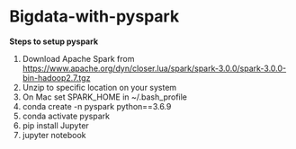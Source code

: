 # Bigdata-with-pyspark

**Steps to setup pyspark**
1. Download Apache Spark from https://www.apache.org/dyn/closer.lua/spark/spark-3.0.0/spark-3.0.0-bin-hadoop2.7.tgz
2. Unzip to specific location on your system
3. On Mac set SPARK_HOME in ~/.bash_profile
4. conda create -n pyspark python==3.6.9
5. conda activate pyspark
6. pip install Jupyter
7. jupyter notebook
